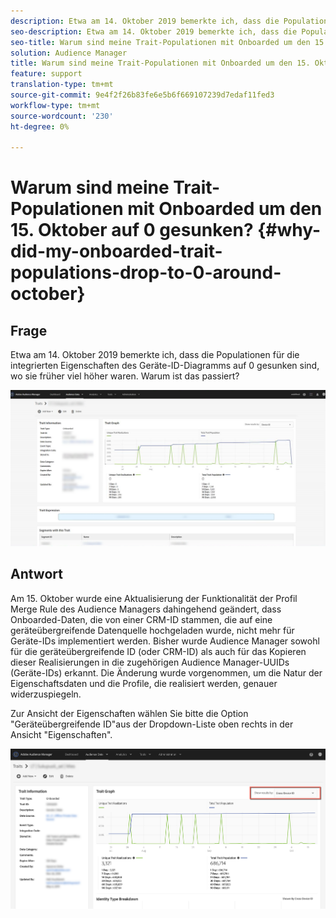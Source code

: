 ```yaml
---
description: Etwa am 14. Oktober 2019 bemerkte ich, dass die Populationen für die integrierten Eigenschaften des Geräte-ID-Diagramms auf 0 gesunken sind, wo sie früher viel höher waren.
seo-description: Etwa am 14. Oktober 2019 bemerkte ich, dass die Populationen für die integrierten Eigenschaften des Geräte-ID-Diagramms auf 0 gesunken sind, wo sie früher viel höher waren.
seo-title: Warum sind meine Trait-Populationen mit Onboarded um den 15. Oktober auf 0 gesunken?
solution: Audience Manager
title: Warum sind meine Trait-Populationen mit Onboarded um den 15. Oktober auf 0 gesunken?
feature: support
translation-type: tm+mt
source-git-commit: 9e4f2f26b83fe6e5b6f669107239d7edaf11fed3
workflow-type: tm+mt
source-wordcount: '230'
ht-degree: 0%

---
```



# Warum sind meine Trait-Populationen mit Onboarded um den 15. Oktober auf 0 gesunken? {#why-did-my-onboarded-trait-populations-drop-to-0-around-october}

## Frage

Etwa am 14. Oktober 2019 bemerkte ich, dass die Populationen für die integrierten Eigenschaften des Geräte-ID-Diagramms auf 0 gesunken sind, wo sie früher viel höher waren. Warum ist das passiert?

![Ablegen der Geräte-ID](assets/device_id_populationdrop.png)

## Antwort

Am 15. Oktober wurde eine Aktualisierung der Funktionalität der Profil Merge Rule des Audience Managers dahingehend geändert, dass Onboarded-Daten, die von einer CRM-ID stammen, die auf eine geräteübergreifende Datenquelle hochgeladen wurde, nicht mehr für Geräte-IDs implementiert werden.  Bisher wurde Audience Manager sowohl für die geräteübergreifende ID (oder CRM-ID) als auch für das Kopieren dieser Realisierungen in die zugehörigen Audience Manager-UUIDs (Geräte-IDs) erkannt.  Die Änderung wurde vorgenommen, um die Natur der Eigenschaftsdaten und die Profile, die realisiert werden, genauer widerzuspiegeln.

Zur Ansicht der Eigenschaften wählen Sie bitte die Option &quot;Geräteübergreifende ID&quot;aus der Dropdown-Liste oben rechts in der Ansicht &quot;Eigenschaften&quot;.

![Ansichten anhand der geräteübergreifenden ID](assets/deviceid-crossdevice.png)